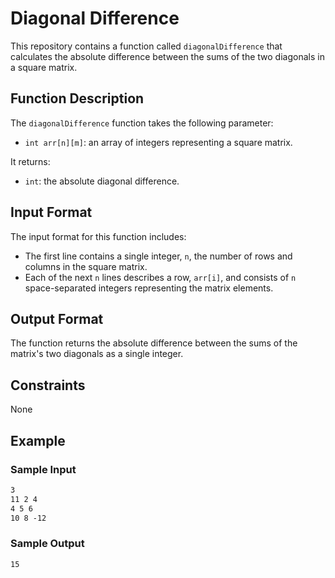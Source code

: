 # Diagonal Difference

This repository contains a function called `diagonalDifference` that calculates the absolute difference between the sums of the two diagonals in a square matrix.

## Function Description

The `diagonalDifference` function takes the following parameter:

- `int arr[n][m]`: an array of integers representing a square matrix.

It returns:

- `int`: the absolute diagonal difference.

## Input Format

The input format for this function includes:

- The first line contains a single integer, `n`, the number of rows and columns in the square matrix.
- Each of the next `n` lines describes a row, `arr[i]`, and consists of `n` space-separated integers representing the matrix elements.

## Output Format

The function returns the absolute difference between the sums of the matrix's two diagonals as a single integer.

## Constraints

None

## Example

### Sample Input
```md
3
11 2 4
4 5 6
10 8 -12
```

### Sample Output
```md
15
```